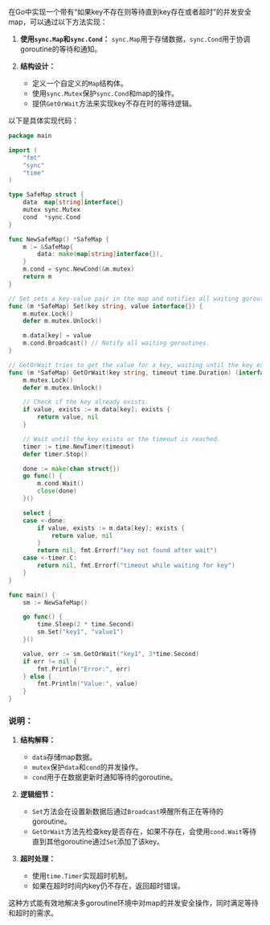 在Go中实现一个带有“如果key不存在则等待直到key存在或者超时”的并发安全map，可以通过以下方法实现：

1. **使用`sync.Map`和`sync.Cond`：**
   `sync.Map`用于存储数据，`sync.Cond`用于协调goroutine的等待和通知。

2. **结构设计：**
   - 定义一个自定义的`Map`结构体。
   - 使用`sync.Mutex`保护`sync.Cond`和map的操作。
   - 提供`GetOrWait`方法来实现key不存在时的等待逻辑。

以下是具体实现代码：

```go
package main

import (
	"fmt"
	"sync"
	"time"
)

type SafeMap struct {
	data  map[string]interface{}
	mutex sync.Mutex
	cond  *sync.Cond
}

func NewSafeMap() *SafeMap {
	m := &SafeMap{
		data: make(map[string]interface{}),
	}
	m.cond = sync.NewCond(&m.mutex)
	return m
}

// Set sets a key-value pair in the map and notifies all waiting goroutines.
func (m *SafeMap) Set(key string, value interface{}) {
	m.mutex.Lock()
	defer m.mutex.Unlock()

	m.data[key] = value
	m.cond.Broadcast() // Notify all waiting goroutines.
}

// GetOrWait tries to get the value for a key, waiting until the key exists or the timeout is reached.
func (m *SafeMap) GetOrWait(key string, timeout time.Duration) (interface{}, error) {
	m.mutex.Lock()
	defer m.mutex.Unlock()

	// Check if the key already exists.
	if value, exists := m.data[key]; exists {
		return value, nil
	}

	// Wait until the key exists or the timeout is reached.
	timer := time.NewTimer(timeout)
	defer timer.Stop()

	done := make(chan struct{})
	go func() {
		m.cond.Wait()
		close(done)
	}()

	select {
	case <-done:
		if value, exists := m.data[key]; exists {
			return value, nil
		}
		return nil, fmt.Errorf("key not found after wait")
	case <-timer.C:
		return nil, fmt.Errorf("timeout while waiting for key")
	}
}

func main() {
	sm := NewSafeMap()

	go func() {
		time.Sleep(2 * time.Second)
		sm.Set("key1", "value1")
	}()

	value, err := sm.GetOrWait("key1", 3*time.Second)
	if err != nil {
		fmt.Println("Error:", err)
	} else {
		fmt.Println("Value:", value)
	}
}
```

### 说明：
1. **结构解释：**
   - `data`存储map数据。
   - `mutex`保护`data`和`cond`的并发操作。
   - `cond`用于在数据更新时通知等待的goroutine。

2. **逻辑细节：**
   - `Set`方法会在设置新数据后通过`Broadcast`唤醒所有正在等待的goroutine。
   - `GetOrWait`方法先检查key是否存在，如果不存在，会使用`cond.Wait`等待直到其他goroutine通过`Set`添加了该key。

3. **超时处理：**
   - 使用`time.Timer`实现超时机制。
   - 如果在超时时间内key仍不存在，返回超时错误。

这种方式能有效地解决多goroutine环境中对map的并发安全操作，同时满足等待和超时的需求。